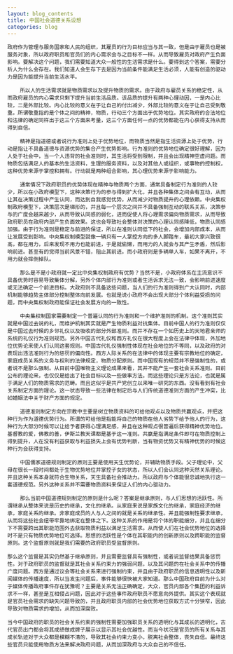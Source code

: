 ```yaml
---
layout: blog_contents
title: 中国社会道德关系设想
categories: blog
---
```


	政府作为管理与服务国家和人民的组织，其雇员的行为目标应当与其一致，但是由于雇员也是被服务对象，所以政府职员和官员们的内心需求会与之目标不一样。从而导致雇员对政府产生负面影响。要解决这个问题，我们需要知道大众一般性的生活需求是什么。要得到这个答案，需要分析人为什么会存在。我们知道人会生存下去是因为当前条件能满足生活必须，人能有创造的驱动力是因为能提升当前生活水平。

    	所以人的生活需求就是物质需求以及提升物质的需求。由于政府与雇员关系的稳定性，从而政府雇员的内心需求只剩下提升当前生活品质。该品质的提升有两种心理动因，一是内心比较，二是外部比较。内心比较的意义在于让自己的付出减少，外部比较的意义在于让自己受到敬重。所谓敬重指的是个体之间的精神，物质，行动三个方面出于优势地位。其实政府的合法地位和法律的确定同样出于这三个方面来考量，这三个方面任何一点的优势都能在内心获得支持从而得到自信。

    	精神是指道德或者说行为准则上处于优势地位，而物质当然是指生活资源上处于优势，行动是指让不具备道德与资源优势的集合产生优势影响。行为准则的优势地位确定很好理解，因为人处于社会中，当一个人违背的社会准则时，其生活将受到限制，并且会出现精神空虚问题。而物质包括满足人的基本的生活资料，生理的服务资料，以及对其他人或组织，或事物的控制权，这种优势来源于掌控和拥有。行动就是两种组合影响，其心理优势来源于影响能力。

    	通常情况下政府职员的优势体现在精神与物质两个方面，通常具备制定行为准则的人较少，所以在小政府模型下，这种决策行为的参与得到扩大化，并且各种集体之间会有互动，从而让其在决策过程中产生认同，而达到自我感觉优势。从而减少对物质提升的心理依赖。中央集权制政府模型下，决策层次是梯形的，并且每一个层次之间并不具备强制互动的联系关系，决策参与的广度会越来越少，从而导致认同感的弱化，进而促使人将心理需求偏向物质需求，从而导致政府职员在政府内部产生负面效果。这也会导致社会整体对决策的心理认同感降低，物质认同感加强。由于行为准则是稳定与前进的保证，所以在准则认同低下的社会，会增加内部成本，从而让发展受到影响。中央集权制模型就像一辆只有一人掌控方向的多人脚踏车，最初大家兴致很高，都在用力，后来发现不用力也能前进，于是就偷懒，而用力的人就会与其产生矛盾，然后影响前进。甚至有的觉得当前风景不错，阻止其前进。而小政府则是多辆单人车，如果不离开，不用力就会摔倒掉队。

    	那么是不是小政府就一定比中央集权制政府有优势？当然不是，小政府体系在主流意识不具备优势时容易导致集体分解，另外个体内部行为准则或者生活诉求无法一致，会影响前进速度或无法确定一个前进目标。大政府则不具备这些问题，当人们的行为准则得到广大认同时，内部机制能够趋势主体部分控制整体向前发展。也就是说小政府不会出现大部分个体利益受损的问题，而中央集权制政府能保证社会发展方向的一致性。

    	中央集权制国家需要制定一个普遍认同的行为准则和一个维护准则的机制。这个准则其实就是中国过去说的礼，而维护机制其实就是产生物质利益对抗集体。目前中国人的行为准则仅仅是中国过去时候的乡邻礼仪以及吸收的部分外部准则。而并不存在一个如历史上的天地君亲师的系统的礼仪行为准则规范。另外中国古代礼仪和西方礼仪在很大程度上会在法律中体现，外加地位优势论来使人们认同这套规则。中国古代礼仪强制性体现在社会地位的不等同，以及政府的对表现出违法准则行为的惩罚的偏向性。西方人际关系的在法律中的体现主要有宗教地位的确定，家庭成员关系的义务与权利的法律规定，物质分配原则。而中国现有的规范并不是强制性的，或者说不是那么强制。从目前中国唯物主义理论成果来看，其并不能产生一套社会关系准则。目前公布的理论来，也仅仅是给出了社会目标以及一些做事方法。而这些理论只是方法论，也就是属于满足人们的物质需求的范畴。而且这似乎是共产党创立以来唯一研究的东西。没有看到有社会关系制定方面的理论。这一状态导致一些法律在制定后与人们传统道德准则方面的产生冲突，比如婚姻法中关于财产方面的规定。

    	道德准则制定方向在宗教中主要是树立物质资料的可给他观点以及物质共赢观点，并把这种行为作为道德优势行为。所谓的可给他是指能将自己的物质在他人劣势下给予他人的行为，这种行为大部分时候可以让给予者获得心理满足感，并且在这种观点很普遍后获得精神优势地位。基督教的爱，佛教的善，伊斯兰教天课都是基于这一准则。共赢是指满足条件即可在物质控制上得到提升，人在没有利益获取与利益损失上会有优势判断，当有物资优势又有精神优势的时候这种行为会获得支持。
    
    	中国儒家道德规则制定的原则主要是使用天生优势论，并辅助物质手段。父子理论中，父母在很长一段时间都处于生物优势地位并掌控子女的状态，所以人们会认同这种天然关系理论。并且这种关系本身就符合生物关系，天生具备社会推动力。所以政府与个体能很忠诚地执行这一套道德规范。另外这种关系并不需要物质资料来保证人们的内心驱动力。
    
    	那么当前中国道德规则制定的原则是什么呢？答案是继承原则，与人们思想的活跃性。所谓继承从整体来说是历史的继承，文化的继承。从家庭来说是家族文化的继承，家庭经济的继承，家庭关系的继承。非家庭成员的人与人之间的就是关系的继承性。并且能强制性要求继承，从而将这些社会纽带牢靠地绑定在整体之下。这种关系的作用是将个体的职能细分，并且在细分下不需要跨出其职能范围外去获取物质利益以满足生活需求。从而使人们在社会优势地位的选择时不是只有物质优势地位可选择。思想的活跃性是个体在其职能内的创新原则以及跨职能的监督原则。这个监督原则就是我们需要的政府职员受监督原则。
	
	那么这个监督是其实仍然基于继承原则，并且需要监督具有强制性，或者说监督结果具备惩罚性。对于政府职员的监督就是其社会关系约束力的强弱问题，以及其问题的在社会关系中的传播广度问题。西方是通过议会等社会关系来进行强制约束，并且由于政府职员的信息透明性以及新闻媒体的传播速度，所以当发生问题后，事件能够很快被大家知道。那么中国政府目前为什么对于媒体传播政府事件存在犹豫呢？主要是关系无法正确确定，大众，官员内部各个集团的利益诉求不一样，甚至是互相侵占问题，因此对于这些事件政府职员不愿意向外提供。其实这个表现就是官员社会需求的缺失问题导致的，并且政府职员内部的社会优势地位获取方式十分狭窄，因此导致对物质需求的增加，从而加深腐败。

	当今中国政府的职员的社会关系约束的强制性需要加强职员关系的透明化与其成长的透明化，古代官员出门都会将其成绩做成牌子展示以显示其社会优越性。而当今状况是官员的所有关系与其成长轨迹对于大众都是模糊不清的，导致其社会约束力变小，脱离社会整体，丧失自信。最终这些官员只能使用物质方法来解决政府问题，从而加深政府与大众自己的不信任。
